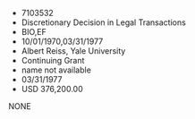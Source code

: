 * 7103532
* Discretionary Decision in Legal Transactions
* BIO,EF
* 10/01/1970,03/31/1977
* Albert Reiss, Yale University
* Continuing Grant
*   name not available
* 03/31/1977
* USD 376,200.00

NONE